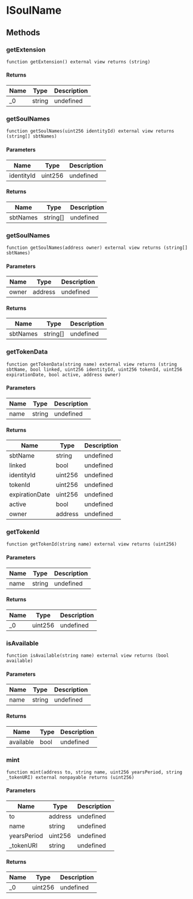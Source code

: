 # ISoulName









## Methods

### getExtension

```solidity
function getExtension() external view returns (string)
```






#### Returns

| Name | Type | Description |
|---|---|---|
| _0 | string | undefined |

### getSoulNames

```solidity
function getSoulNames(uint256 identityId) external view returns (string[] sbtNames)
```





#### Parameters

| Name | Type | Description |
|---|---|---|
| identityId | uint256 | undefined |

#### Returns

| Name | Type | Description |
|---|---|---|
| sbtNames | string[] | undefined |

### getSoulNames

```solidity
function getSoulNames(address owner) external view returns (string[] sbtNames)
```





#### Parameters

| Name | Type | Description |
|---|---|---|
| owner | address | undefined |

#### Returns

| Name | Type | Description |
|---|---|---|
| sbtNames | string[] | undefined |

### getTokenData

```solidity
function getTokenData(string name) external view returns (string sbtName, bool linked, uint256 identityId, uint256 tokenId, uint256 expirationDate, bool active, address owner)
```





#### Parameters

| Name | Type | Description |
|---|---|---|
| name | string | undefined |

#### Returns

| Name | Type | Description |
|---|---|---|
| sbtName | string | undefined |
| linked | bool | undefined |
| identityId | uint256 | undefined |
| tokenId | uint256 | undefined |
| expirationDate | uint256 | undefined |
| active | bool | undefined |
| owner | address | undefined |

### getTokenId

```solidity
function getTokenId(string name) external view returns (uint256)
```





#### Parameters

| Name | Type | Description |
|---|---|---|
| name | string | undefined |

#### Returns

| Name | Type | Description |
|---|---|---|
| _0 | uint256 | undefined |

### isAvailable

```solidity
function isAvailable(string name) external view returns (bool available)
```





#### Parameters

| Name | Type | Description |
|---|---|---|
| name | string | undefined |

#### Returns

| Name | Type | Description |
|---|---|---|
| available | bool | undefined |

### mint

```solidity
function mint(address to, string name, uint256 yearsPeriod, string _tokenURI) external nonpayable returns (uint256)
```





#### Parameters

| Name | Type | Description |
|---|---|---|
| to | address | undefined |
| name | string | undefined |
| yearsPeriod | uint256 | undefined |
| _tokenURI | string | undefined |

#### Returns

| Name | Type | Description |
|---|---|---|
| _0 | uint256 | undefined |




